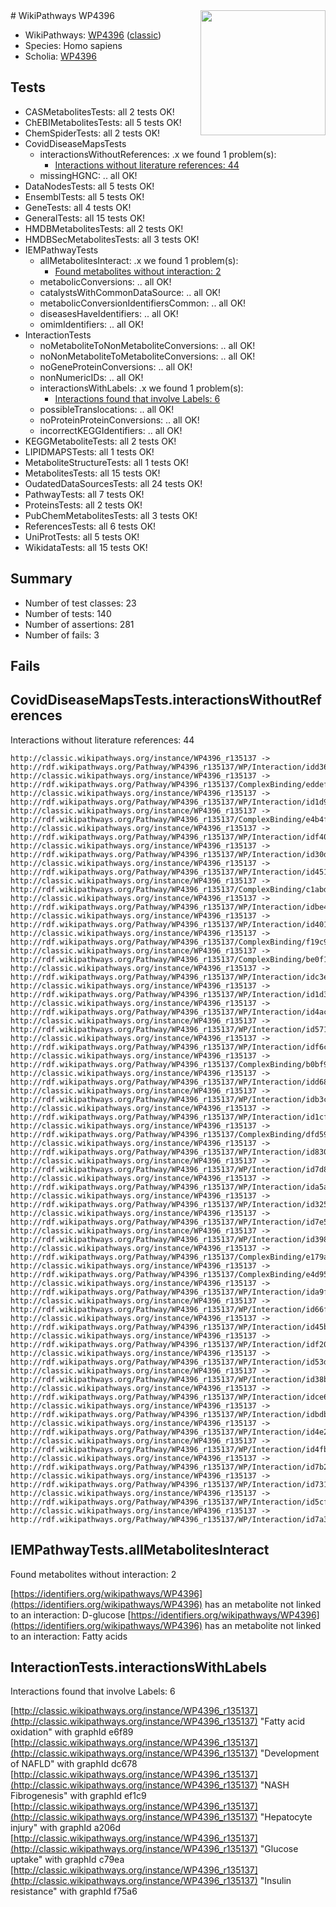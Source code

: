 <img style="float: right; width: 200px" src="https://cms-assets.nporadio.nl/npo3fm/NPO-Serious-Request-Logo-Groen-Ik-Steun-RGB.png" />
# WikiPathways WP4396

* WikiPathways: [WP4396](https://wikipathways.org/pathways/WP4396) ([classic](https://classic.wikipathways.org/instance/WP4396))
* Species: Homo sapiens
* Scholia: [WP4396](https://scholia.toolforge.org/wikipathways/WP4396)
## Tests
* CASMetabolitesTests: all 2 tests OK!
* ChEBIMetabolitesTests: all 5 tests OK!
* ChemSpiderTests: all 2 tests OK!
* CovidDiseaseMapsTests
    * interactionsWithoutReferences: .x we found 1 problem(s):
        * [Interactions without literature references: 44](#9701cd42)
    * missingHGNC: .. all OK!
* DataNodesTests: all 5 tests OK!
* EnsemblTests: all 5 tests OK!
* GeneTests: all 4 tests OK!
* GeneralTests: all 15 tests OK!
* HMDBMetabolitesTests: all 2 tests OK!
* HMDBSecMetabolitesTests: all 3 tests OK!
* IEMPathwayTests
    * allMetabolitesInteract: .x we found 1 problem(s):
        * [Found metabolites without interaction: 2](#2bc2e7ed)
    * metabolicConversions: .. all OK!
    * catalystsWithCommonDataSource: .. all OK!
    * metabolicConversionIdentifiersCommon: .. all OK!
    * diseasesHaveIdentifiers: .. all OK!
    * omimIdentifiers: .. all OK!
* InteractionTests
    * noMetaboliteToNonMetaboliteConversions: .. all OK!
    * noNonMetaboliteToMetaboliteConversions: .. all OK!
    * noGeneProteinConversions: .. all OK!
    * nonNumericIDs: .. all OK!
    * interactionsWithLabels: .x we found 1 problem(s):
        * [Interactions found that involve Labels: 6](#630d267d)
    * possibleTranslocations: .. all OK!
    * noProteinProteinConversions: .. all OK!
    * incorrectKEGGIdentifiers: .. all OK!
* KEGGMetaboliteTests: all 2 tests OK!
* LIPIDMAPSTests: all 1 tests OK!
* MetaboliteStructureTests: all 1 tests OK!
* MetabolitesTests: all 15 tests OK!
* OudatedDataSourcesTests: all 24 tests OK!
* PathwayTests: all 7 tests OK!
* ProteinsTests: all 2 tests OK!
* PubChemMetabolitesTests: all 3 tests OK!
* ReferencesTests: all 6 tests OK!
* UniProtTests: all 5 tests OK!
* WikidataTests: all 15 tests OK!


## Summary

* Number of test classes: 23
* Number of tests: 140
* Number of assertions: 281
* Number of fails: 3

## Fails

<a name="9701cd42" />

## CovidDiseaseMapsTests.interactionsWithoutReferences

Interactions without literature references: 44
```
http://classic.wikipathways.org/instance/WP4396_r135137 -> http://rdf.wikipathways.org/Pathway/WP4396_r135137/WP/Interaction/idd36a3184
http://classic.wikipathways.org/instance/WP4396_r135137 -> http://rdf.wikipathways.org/Pathway/WP4396_r135137/ComplexBinding/eddef
http://classic.wikipathways.org/instance/WP4396_r135137 -> http://rdf.wikipathways.org/Pathway/WP4396_r135137/WP/Interaction/id1d92c355
http://classic.wikipathways.org/instance/WP4396_r135137 -> http://rdf.wikipathways.org/Pathway/WP4396_r135137/ComplexBinding/e4b4f
http://classic.wikipathways.org/instance/WP4396_r135137 -> http://rdf.wikipathways.org/Pathway/WP4396_r135137/WP/Interaction/idf4012931
http://classic.wikipathways.org/instance/WP4396_r135137 -> http://rdf.wikipathways.org/Pathway/WP4396_r135137/WP/Interaction/id30d6884d
http://classic.wikipathways.org/instance/WP4396_r135137 -> http://rdf.wikipathways.org/Pathway/WP4396_r135137/WP/Interaction/id451103b0
http://classic.wikipathways.org/instance/WP4396_r135137 -> http://rdf.wikipathways.org/Pathway/WP4396_r135137/ComplexBinding/c1abd
http://classic.wikipathways.org/instance/WP4396_r135137 -> http://rdf.wikipathways.org/Pathway/WP4396_r135137/WP/Interaction/idbe4e36d1
http://classic.wikipathways.org/instance/WP4396_r135137 -> http://rdf.wikipathways.org/Pathway/WP4396_r135137/WP/Interaction/id401f274b
http://classic.wikipathways.org/instance/WP4396_r135137 -> http://rdf.wikipathways.org/Pathway/WP4396_r135137/ComplexBinding/f19c9
http://classic.wikipathways.org/instance/WP4396_r135137 -> http://rdf.wikipathways.org/Pathway/WP4396_r135137/ComplexBinding/be0f1
http://classic.wikipathways.org/instance/WP4396_r135137 -> http://rdf.wikipathways.org/Pathway/WP4396_r135137/WP/Interaction/idc3e89f30
http://classic.wikipathways.org/instance/WP4396_r135137 -> http://rdf.wikipathways.org/Pathway/WP4396_r135137/WP/Interaction/id1d3a8068
http://classic.wikipathways.org/instance/WP4396_r135137 -> http://rdf.wikipathways.org/Pathway/WP4396_r135137/WP/Interaction/id4acdf96d
http://classic.wikipathways.org/instance/WP4396_r135137 -> http://rdf.wikipathways.org/Pathway/WP4396_r135137/WP/Interaction/id571f48f2
http://classic.wikipathways.org/instance/WP4396_r135137 -> http://rdf.wikipathways.org/Pathway/WP4396_r135137/WP/Interaction/idf6ce2762
http://classic.wikipathways.org/instance/WP4396_r135137 -> http://rdf.wikipathways.org/Pathway/WP4396_r135137/ComplexBinding/b0bf9
http://classic.wikipathways.org/instance/WP4396_r135137 -> http://rdf.wikipathways.org/Pathway/WP4396_r135137/WP/Interaction/idd68bf87b
http://classic.wikipathways.org/instance/WP4396_r135137 -> http://rdf.wikipathways.org/Pathway/WP4396_r135137/WP/Interaction/idb3cd5f1f
http://classic.wikipathways.org/instance/WP4396_r135137 -> http://rdf.wikipathways.org/Pathway/WP4396_r135137/WP/Interaction/id1cf3ff7f
http://classic.wikipathways.org/instance/WP4396_r135137 -> http://rdf.wikipathways.org/Pathway/WP4396_r135137/ComplexBinding/dfd59
http://classic.wikipathways.org/instance/WP4396_r135137 -> http://rdf.wikipathways.org/Pathway/WP4396_r135137/WP/Interaction/id830edab0
http://classic.wikipathways.org/instance/WP4396_r135137 -> http://rdf.wikipathways.org/Pathway/WP4396_r135137/WP/Interaction/id7d8f7441
http://classic.wikipathways.org/instance/WP4396_r135137 -> http://rdf.wikipathways.org/Pathway/WP4396_r135137/WP/Interaction/ida5ab6872
http://classic.wikipathways.org/instance/WP4396_r135137 -> http://rdf.wikipathways.org/Pathway/WP4396_r135137/WP/Interaction/id32579e10
http://classic.wikipathways.org/instance/WP4396_r135137 -> http://rdf.wikipathways.org/Pathway/WP4396_r135137/WP/Interaction/id7e59fd56
http://classic.wikipathways.org/instance/WP4396_r135137 -> http://rdf.wikipathways.org/Pathway/WP4396_r135137/WP/Interaction/id3986654b
http://classic.wikipathways.org/instance/WP4396_r135137 -> http://rdf.wikipathways.org/Pathway/WP4396_r135137/ComplexBinding/e179a
http://classic.wikipathways.org/instance/WP4396_r135137 -> http://rdf.wikipathways.org/Pathway/WP4396_r135137/ComplexBinding/e4d95
http://classic.wikipathways.org/instance/WP4396_r135137 -> http://rdf.wikipathways.org/Pathway/WP4396_r135137/WP/Interaction/ida9fec7d8
http://classic.wikipathways.org/instance/WP4396_r135137 -> http://rdf.wikipathways.org/Pathway/WP4396_r135137/WP/Interaction/id66fa8f78
http://classic.wikipathways.org/instance/WP4396_r135137 -> http://rdf.wikipathways.org/Pathway/WP4396_r135137/WP/Interaction/id45b2f622
http://classic.wikipathways.org/instance/WP4396_r135137 -> http://rdf.wikipathways.org/Pathway/WP4396_r135137/WP/Interaction/idf20847ec
http://classic.wikipathways.org/instance/WP4396_r135137 -> http://rdf.wikipathways.org/Pathway/WP4396_r135137/WP/Interaction/id53d756bb
http://classic.wikipathways.org/instance/WP4396_r135137 -> http://rdf.wikipathways.org/Pathway/WP4396_r135137/WP/Interaction/id38b689df
http://classic.wikipathways.org/instance/WP4396_r135137 -> http://rdf.wikipathways.org/Pathway/WP4396_r135137/WP/Interaction/idce61d08c
http://classic.wikipathways.org/instance/WP4396_r135137 -> http://rdf.wikipathways.org/Pathway/WP4396_r135137/WP/Interaction/idbdba71ff
http://classic.wikipathways.org/instance/WP4396_r135137 -> http://rdf.wikipathways.org/Pathway/WP4396_r135137/WP/Interaction/id4e2d468d
http://classic.wikipathways.org/instance/WP4396_r135137 -> http://rdf.wikipathways.org/Pathway/WP4396_r135137/WP/Interaction/id4fbae4af
http://classic.wikipathways.org/instance/WP4396_r135137 -> http://rdf.wikipathways.org/Pathway/WP4396_r135137/WP/Interaction/id7b2dfba3
http://classic.wikipathways.org/instance/WP4396_r135137 -> http://rdf.wikipathways.org/Pathway/WP4396_r135137/WP/Interaction/id73187b8
http://classic.wikipathways.org/instance/WP4396_r135137 -> http://rdf.wikipathways.org/Pathway/WP4396_r135137/WP/Interaction/id5cf8731b
http://classic.wikipathways.org/instance/WP4396_r135137 -> http://rdf.wikipathways.org/Pathway/WP4396_r135137/WP/Interaction/id7a3ac1ff
```

<a name="2bc2e7ed" />

## IEMPathwayTests.allMetabolitesInteract

Found metabolites without interaction: 2

[https://identifiers.org/wikipathways/WP4396](https://identifiers.org/wikipathways/WP4396) has an metabolite not linked to an interaction: D-glucose
[https://identifiers.org/wikipathways/WP4396](https://identifiers.org/wikipathways/WP4396) has an metabolite not linked to an interaction: Fatty acids


<a name="630d267d" />

## InteractionTests.interactionsWithLabels

Interactions found that involve Labels: 6

[http://classic.wikipathways.org/instance/WP4396_r135137](http://classic.wikipathways.org/instance/WP4396_r135137) "Fatty acid oxidation" with graphId e6f89
[http://classic.wikipathways.org/instance/WP4396_r135137](http://classic.wikipathways.org/instance/WP4396_r135137) "Development of NAFLD" with graphId dc678
[http://classic.wikipathways.org/instance/WP4396_r135137](http://classic.wikipathways.org/instance/WP4396_r135137) "NASH
Fibrogenesis" with graphId ef1c9
[http://classic.wikipathways.org/instance/WP4396_r135137](http://classic.wikipathways.org/instance/WP4396_r135137) "Hepatocyte injury" with graphId a206d
[http://classic.wikipathways.org/instance/WP4396_r135137](http://classic.wikipathways.org/instance/WP4396_r135137) "Glucose uptake" with graphId c79ea
[http://classic.wikipathways.org/instance/WP4396_r135137](http://classic.wikipathways.org/instance/WP4396_r135137) "Insulin resistance" with graphId f75a6


